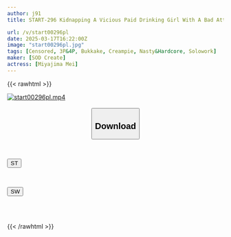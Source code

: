 ```yaml
---
author: j91
title: START-296 Kidnapping A Vicious Paid Drinking Girl With A Bad Attitude That’s Causing A Firestorm And Destroying Her Dignity With Money And Dicks In A Drug-Induced Orgy Miyajima Mei

url: /v/start00296pl
date: 2025-03-17T16:22:00Z
image: "start00296pl.jpg"
tags: [Censored, 3P&4P, Bukkake, Creampie, Nasty&Hardcore, Solowork]
maker: [SOD Create]
actress: [Miyajima Mei]
---
```



{{< rawhtml >}}

<div class="video" data-videoid="PGKJVYRKjrFLqV">
    <a href="javascript:;">
        <img src="/v/start00296pl/start00296pl.jpg" width="WIDTH" height="HEIGHT" alt="start00296pl.mp4" loading="lazy">
    </a>
</div>

<script type="text/javascript" src="https://j91.asia/asset/on-demand-st.js"></script>

<br>
  <link rel="stylesheet" href="https://j91.asia/asset/bs5.css">
  
  <center>
  <button class="btn btn-primary" type="button" data-bs-toggle="collapse" data-bs-target=".multi-collapse" aria-expanded="false" aria-controls="multiCollapseExample1 multiCollapseExample2"><h2>Download</h2></button></center>
</p>
<div class="row">
  <div class="col">
    <div class="collapse multi-collapse" id="multiCollapseExample1">
      <div class="card card-body">
	      	      <br>
<div class="buttons">  
<p><a href="/v/start00296pl/st.html" target="_blank"><button class="btn-hover color-3"><i class="fa fa-download"></i> ST</button></a></p></div>
    </div>
  </div>
</div>
  <div class="col">
    <div class="collapse multi-collapse" id="multiCollapseExample2">
      <div class="card card-body">
	      <br>
<div class="buttons">
<p><a href="/v/start00296pl/sw.html" target="_blank"><button class="btn-hover color-2"><i class="fa fa-download"></i> SW</button></a></p></div>
<br><br>
      </div>
    </div>
  </div>
</div>

{{< /rawhtml >}}